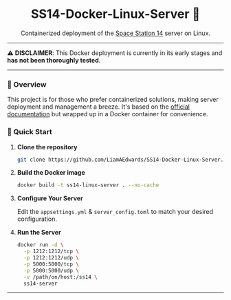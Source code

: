 <h1 align="center">SS14-Docker-Linux-Server 🚀</h1>

<p align="center">
  Containerized deployment of the <a href="https://spacestation14.io/">Space Station 14</a> server on Linux.
</p>


---

⚠️ **DISCLAIMER**: This Docker deployment is currently in its early stages and **has not been thoroughly tested**.

---

### 📖 Overview

This project is for those who prefer containerized solutions, making server deployment and management a breeze. It's based on the [official documentation](https://docs.spacestation14.com/en/general-development/setup/server-hosting-tutorial.html) but wrapped up in a Docker container for convenience.

### 🚀 Quick Start

1. **Clone the repository**

    ```bash
    git clone https://github.com/LiamAEdwards/SS14-Docker-Linux-Server.git && cd SS14-Docker-Linux-Server
    ```

2. **Build the Docker image**

    ```bash
    docker build -t ss14-linux-server . --no-cache
    ```

3. **Configure Your Server**

    Edit the `appsettings.yml` & `server_config.toml` to match your desired configuration.

4. **Run the Server**

    ```bash
    docker run -d \
      -p 1212:1212/tcp \
      -p 1212:1212/udp \
      -p 5000:5000/tcp \
      -p 5000:5000/udp \
      -v /path/on/host:/ss14 \
      ss14-server
    ```

---

